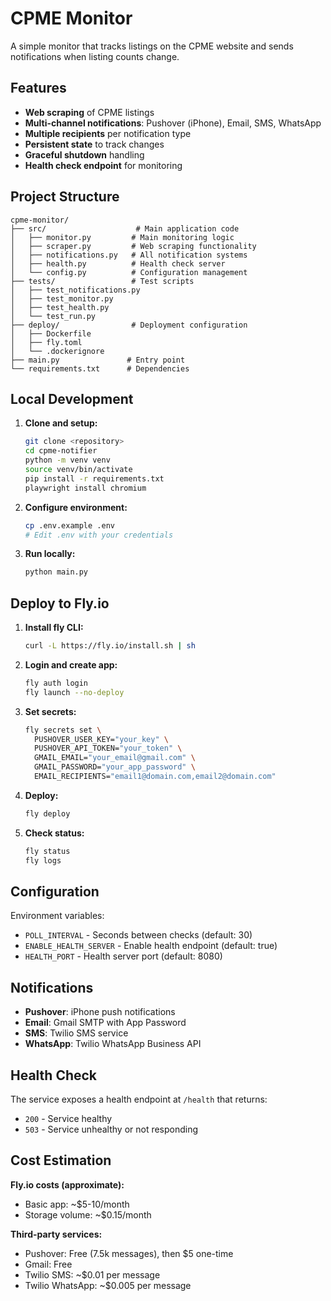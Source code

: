 # CPME Monitor

A simple monitor that tracks listings on the CPME website and sends notifications when listing counts change.

## Features

- **Web scraping** of CPME listings
- **Multi-channel notifications**: Pushover (iPhone), Email, SMS, WhatsApp
- **Multiple recipients** per notification type
- **Persistent state** to track changes
- **Graceful shutdown** handling
- **Health check endpoint** for monitoring

## Project Structure

```
cpme-monitor/
├── src/                    # Main application code
│   ├── monitor.py         # Main monitoring logic
│   ├── scraper.py         # Web scraping functionality
│   ├── notifications.py   # All notification systems
│   ├── health.py          # Health check server
│   └── config.py          # Configuration management
├── tests/                 # Test scripts
│   ├── test_notifications.py
│   ├── test_monitor.py
│   ├── test_health.py
│   └── test_run.py
├── deploy/                # Deployment configuration
│   ├── Dockerfile
│   ├── fly.toml
│   └── .dockerignore
├── main.py               # Entry point
└── requirements.txt      # Dependencies
```

## Local Development

1. **Clone and setup:**
   ```bash
   git clone <repository>
   cd cpme-notifier
   python -m venv venv
   source venv/bin/activate
   pip install -r requirements.txt
   playwright install chromium
   ```

2. **Configure environment:**
   ```bash
   cp .env.example .env
   # Edit .env with your credentials
   ```

3. **Run locally:**
   ```bash
   python main.py
   ```

## Deploy to Fly.io

1. **Install fly CLI:**
   ```bash
   curl -L https://fly.io/install.sh | sh
   ```

2. **Login and create app:**
   ```bash
   fly auth login
   fly launch --no-deploy
   ```

3. **Set secrets:**
   ```bash
   fly secrets set \
     PUSHOVER_USER_KEY="your_key" \
     PUSHOVER_API_TOKEN="your_token" \
     GMAIL_EMAIL="your_email@gmail.com" \
     GMAIL_PASSWORD="your_app_password" \
     EMAIL_RECIPIENTS="email1@domain.com,email2@domain.com"
   ```

4. **Deploy:**
   ```bash
   fly deploy
   ```

5. **Check status:**
   ```bash
   fly status
   fly logs
   ```

## Configuration

Environment variables:

- `POLL_INTERVAL` - Seconds between checks (default: 30)
- `ENABLE_HEALTH_SERVER` - Enable health endpoint (default: true)
- `HEALTH_PORT` - Health server port (default: 8080)

## Notifications

- **Pushover**: iPhone push notifications
- **Email**: Gmail SMTP with App Password
- **SMS**: Twilio SMS service
- **WhatsApp**: Twilio WhatsApp Business API

## Health Check

The service exposes a health endpoint at `/health` that returns:
- `200` - Service healthy
- `503` - Service unhealthy or not responding

## Cost Estimation

**Fly.io costs (approximate):**
- Basic app: ~$5-10/month
- Storage volume: ~$0.15/month

**Third-party services:**
- Pushover: Free (7.5k messages), then $5 one-time
- Gmail: Free
- Twilio SMS: ~$0.01 per message
- Twilio WhatsApp: ~$0.005 per message